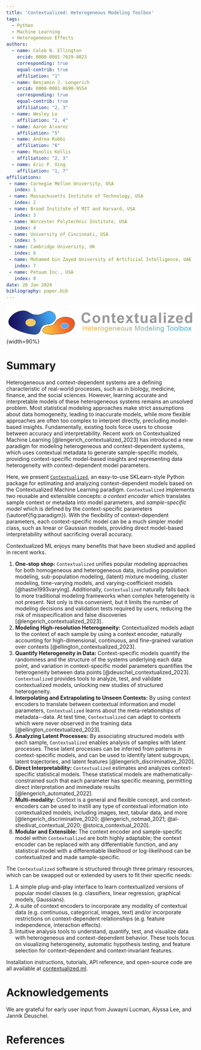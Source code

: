 ```yaml
---
title: 'Contextualized: Heterogeneous Modeling Toolbox'
tags:
  - Python
  - Machine Learning
  - Heterogeneous Effects
authors:
  - name: Caleb N. Ellington
    orcid: 0000-0001-7029-8023
    corresponding: true
    equal-contrib: true
    affiliation: "1"
  - name: Benjamin J. Lengerich
    orcid: 0000-0001-8690-9554
    corresponding: true
    equal-contrib: true
    affiliation: "2, 3"
  - name: Wesley Lo
    affiliation: "2, 4"
  - name: Aaron Alvarez
    affiliation: "5"
  - name: Andrea Rubbi
    affiliation: "6"
  - name: Manolis Kellis
    affiliation: "2, 3"
  - name: Eric P. Xing
    affiliation: "1, 7"
affiliations:
 - name: Carnegie Mellon University, USA
   index: 1
 - name: Massachusetts Institute of Technology, USA
   index: 2
 - name: Broad Institute of MIT and Harvard, USA
   index: 3
 - name: Worcester Polytechnic Institute, USA
   index: 4
 - name: University of Cincinnati, USA
   index: 5
 - name: Cambridge University, UK
   index: 6
 - name: Mohamed bin Zayed University of Artificial Intelligence, UAE
   index: 7
 - name: Petuum Inc., USA
   index: 8
date: 26 Jan 2024
bibliography: paper.bib
---
```



![](figs/contextualized_logo.png){width=90%}


# Summary
Heterogeneous and context-dependent systems are a defining characteristic of real-world processes, such as in biology, medicine, finance, and the social sciences. 
However, learning accurate and interpretable models of these heterogeneous systems remains an unsolved problem. 
Most statistical modeling approaches make strict assumptions about data homogeneity, leading to inaccurate models, while more flexible approaches are often too complex to interpret directly, precluding model-based insights.
Fundamentally, existing tools force users to choose between accuracy and interpretability.
Recent work on Contextualized Machine Learning [@lengerich_contextualized_2023] has introduced a new paradigm for modeling heterogeneous and context-dependent systems, which uses contextual metadata to generate sample-specific models, providing context-specific model-based insights and representing data heterogeneity with context-dependent model parameters.

Here, we present [`Contextualized`](https://contextualized.ml/), an easy-to-use SKLearn-style Python package for estimating and analyzing context-dependent models based on the Contextualized Machine Learning paradigm.
`Contextualized` implements two reusable and extensible concepts: *a context encoder* which translates sample context or metadata into model parameters, and *sample-specific model* which is defined by the context-specific parameters (\autoref{fig:paradigm}).
With the flexibility of context-dependent parameters, each context-specific model can be a much simpler model class, such as linear or Gaussian models, providing direct model-based interpretability without sacrificing overall accuracy.

Contextualized ML enjoys many benefits that have been studied and applied in recent works.

1. **One-stop shop:** `Contextualized` unifies popular modeling approaches for both homogeneous and heterogeneous data, including population modeling, sub-population modeling, (latent) mixture modeling, cluster modeling, time-varying models, and varying-coefficient models [@hastie1993varying]. 
Additionally, `Contextualized` naturally falls back to more traditional modeling frameworks when complex heterogeneity is not present.
Not only is this convenient, but it limits the number of modeling decisions and validation tests required by users, reducing the risk of misspecification and false discoveries [@lengerich_contextualized_2023].
2. **Modeling High-resolution Heterogeneity:** Contextualized models adapt to the context of each sample by using a context encoder, naturally accounting for high-dimensional, continuous, and fine-grained variation over contexts [@ellington_contextualized_2023].
3. **Quantify Heterogeneity in Data:** Context-specific models quantify the randomness and the structure of the systems underlying each data point, and variation in context-specific model parameters quantifies the heterogeneity between data points [@deuschel_contextualized_2023].
`Contextualized` provides tools to analyze, test, and validate contextualized models, unlocking new studies of structured heterogeneity.
4. **Interpolating and Extrapolating to Unseen Contexts:** By using context encoders to translate between contextual information and model parameters, `Contextualized` learns about the meta-relationships of metadata--data. At test time, `Contextualized` can adapt to contexts which were never observed in the training data [@ellington_contextualized_2023].
5. **Analyzing Latent Processes:** By associating structured models with each sample, `Contextualized` enables analysis of samples with latent processes.
These latent processes can be inferred from patterns in context-specific models, and can be used to identify latent subgroups, latent trajectories, and latent features [@lengerich_discriminative_2020].
6. **Direct Interpretability:** `Contextualized` estimates and analyzes context-specific statistical models. 
These statistical models are mathematically-constrained such that each parameter has specific meaning, permitting direct interpretation and immediate results [@lengerich_automated_2022].
7. **Multi-modality:** Context is a general and flexible concept, and context-encoders can be used to instill any type of contextual information into contextualized models, including images, text, tabular data, and more [@lengerich_discriminative_2020; @lengerich_notmad_2021; @al-shedivat_contextual_2020; @stoica_contextual_2020].
8. **Modular and Extensible:** The context encoder and sample-specific model within `Contextualized` are both highly adaptable; the context encoder can be replaced with any differentiable function, and any statistical model with a differentiable likelihood or log-likelihood can be contextualized and made sample-specific.

The `Contextualized` software is structured through three primary resources, which can be swapped out or extended by users to fit their specific needs:

1. A simple plug-and-play interface to learn contextualized versions of popular model classes (e.g. classifiers, linear regression, graphical models, Gaussians).
2. A suite of context encoders to incorporate any modality of contextual data (e.g. continuous, categorical, images, text) and/or incorporate restrictions on context-dependent relationships (e.g. feature independence, interaction effects).
3. Intuitive analysis tools to understand, quantify, test, and visualize data with heterogeneous and context-dependent behavior. 
These tools focus on visualizing heterogeneity, automatic hypothesis testing, and feature selection for context-dependent and context-invariant features.

Installation instructions, tutorials, API reference, and open-source code are all available at [contextualized.ml](https://contextualized.ml).


# Acknowledgements

We are grateful for early user input from Juwayni Lucman, Alyssa Lee, and Jannik Deuschel.


# References
